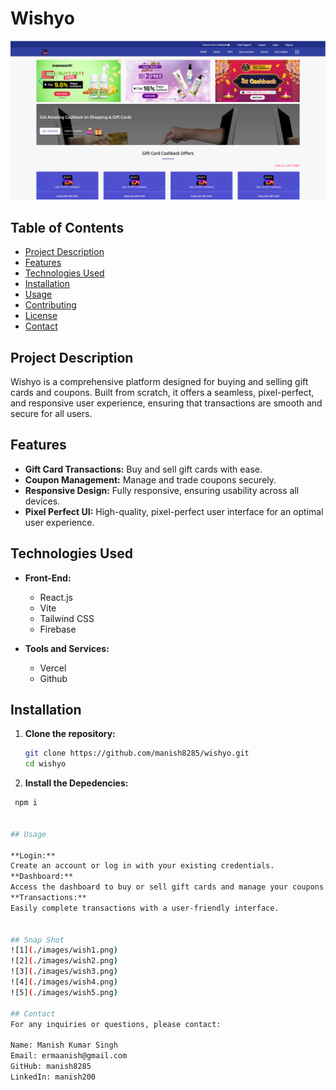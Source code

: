 # Wishyo

![Wishyo](./images/wishyo1.png)

## Table of Contents

- [Project Description](#project-description)
- [Features](#features)
- [Technologies Used](#technologies-used)
- [Installation](#installation)
- [Usage](#usage)
- [Contributing](#contributing)
- [License](#license)
- [Contact](#contact)

## Project Description

Wishyo is a comprehensive platform designed for buying and selling gift cards and coupons. Built from scratch, it offers a seamless, pixel-perfect, and responsive user experience, ensuring that transactions are smooth and secure for all users.

## Features

- **Gift Card Transactions:** Buy and sell gift cards with ease.
- **Coupon Management:** Manage and trade coupons securely.
- **Responsive Design:** Fully responsive, ensuring usability across all devices.
- **Pixel Perfect UI:** High-quality, pixel-perfect user interface for an optimal user experience.

## Technologies Used

- **Front-End:**
  - React.js
  - Vite
  - Tailwind CSS
  - Firebase

- **Tools and Services:**
  - Vercel
  - Github

## Installation  

1. **Clone the repository:**

   ```bash
   git clone https://github.com/manish8285/wishyo.git
   cd wishyo 

1. **Install the Depedencies:**
  ```bash
   npm i


## Usage

**Login:**  
Create an account or log in with your existing credentials. 
**Dashboard:**
 Access the dashboard to buy or sell gift cards and manage your coupons. 
**Transactions:**
Easily complete transactions with a user-friendly interface. 


## Snap Shot  
![1](./images/wish1.png)
![2](./images/wish2.png)
![3](./images/wish3.png)
![4](./images/wish4.png)
![5](./images/wish5.png)

## Contact
For any inquiries or questions, please contact: 

Name: Manish Kumar Singh 
Email: ermaanish@gmail.com 
GitHub: manish8285 
LinkedIn: manish200 

